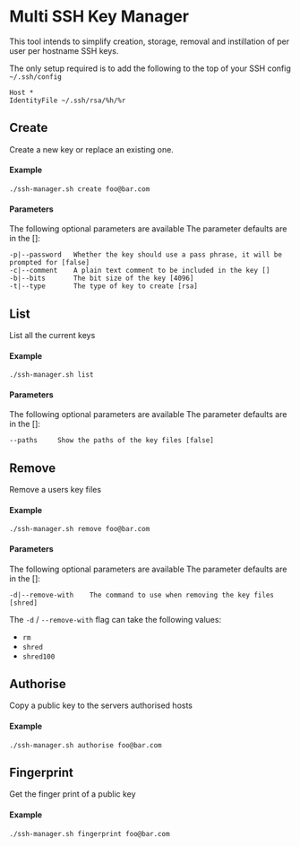 # Multi SSH Key Manager

This tool intends to simplify creation, storage, removal and instillation of per user per hostname SSH keys.

The only setup required is to add the following to the top of your SSH config `~/.ssh/config`

    Host *
    IdentityFile ~/.ssh/rsa/%h/%r

## Create

Create a new key or replace an existing one.

#### Example

    ./ssh-manager.sh create foo@bar.com

#### Parameters

The following optional parameters are available
The parameter defaults are in the []:

    -p|--password	Whether the key should use a pass phrase, it will be prompted for [false]
    -c|--comment	A plain text comment to be included in the key []
    -b|--bits		The bit size of the key [4096]
    -t|--type		The type of key to create [rsa]

## List

List all the current keys

#### Example

    ./ssh-manager.sh list

#### Parameters

The following optional parameters are available
The parameter defaults are in the []:

    --paths		Show the paths of the key files [false]


## Remove

Remove a users key files

#### Example

    ./ssh-manager.sh remove foo@bar.com

#### Parameters

The following optional parameters are available
The parameter defaults are in the []:

    -d|--remove-with	The command to use when removing the key files [shred]

The `-d` / `--remove-with` flag can take the following values:

- `rm`
- `shred`
- `shred100`


## Authorise

Copy a public key to the servers authorised hosts

#### Example

    ./ssh-manager.sh authorise foo@bar.com


## Fingerprint

Get the finger print of a public key

#### Example

    ./ssh-manager.sh fingerprint foo@bar.com
